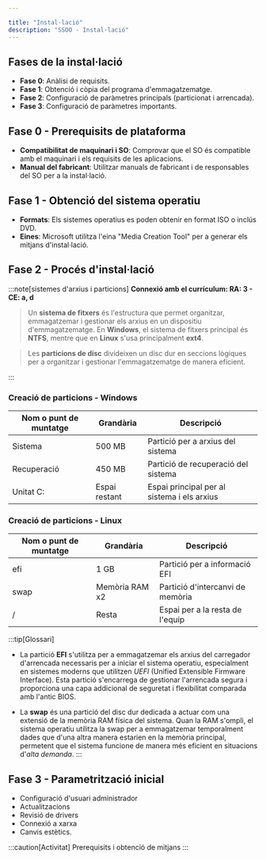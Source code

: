 ```yaml
---

title: "Instal·lació"  
description: "SSOO - Instal·lació"  
---
```


## Fases de la instal·lació

-   **Fase 0**: Anàlisi de requisits.
-   **Fase 1**: Obtenció i còpia del programa d'emmagatzematge.
-   **Fase 2**: Configuració de paràmetres principals (particionat i arrencada).
-   **Fase 3**: Configuració de paràmetres importants.

## Fase 0 - Prerequisits de plataforma

-   **Compatibilitat de maquinari i SO**: Comprovar que el SO és compatible amb el maquinari i els requisits de les aplicacions.
-   **Manual del fabricant**: Utilitzar manuals de fabricant i de responsables del SO per a la instal·lació.

## Fase 1 - Obtenció del sistema operatiu

-   **Formats**: Els sistemes operatius es poden obtenir en format ISO o inclús DVD.
-   **Eines**: Microsoft utilitza l'eina "Media Creation Tool" per a generar els mitjans d'instal·lació.

## Fase 2 - Procés d'instal·lació

:::note[sistemes d'arxius i particions]
**Connexió amb el currículum: RA: 3 - CE: a, d**

> Un **sistema de fitxers** és l'estructura que permet organitzar, emmagatzemar i gestionar els arxius en un dispositiu d'emmagatzematge. En **Windows**, el sistema de fitxers principal és **NTFS**, mentre que en **Linux** s'usa principalment **ext4**.

> Les **particions de disc** divideixen un disc dur en seccions lògiques per a organitzar i gestionar l'emmagatzematge de manera eficient.

:::

### Creació de particions - Windows

| Nom o punt de muntatge | Grandària        | Descripció                                 |
| ----------------------- | --------------- | ------------------------------------------- |
| Sistema                 | 500 MB          | Partició per a arxius del sistema          |
| Recuperació             | 450 MB          | Partició de recuperació del sistema        |
| Unitat C:               | Espai restant | Espai principal per al sistema i els arxius |

### Creació de particions - Linux

| Nom o punt de muntatge | Grandària        | Descripció                                 |
| ----------------------- | --------------- | ------------------------------------------- |
| efi                     | 1 GB            | Partició per a informació EFI              |
| swap                    | Memòria RAM x2  | Partició d'intercanvi de memòria           |
| /                       | Resta           | Espai per a la resta de l'equip            |

:::tip[Glossari]

-   La partició **EFI** s'utilitza per a emmagatzemar els arxius del carregador d'arrencada necessaris per a iniciar el sistema operatiu, especialment en sistemes moderns que utilitzen _UEFI_ (Unified Extensible Firmware Interface). Esta partició s'encarrega de gestionar l'arrencada segura i proporciona una capa addicional de seguretat i flexibilitat comparada amb l'antic BIOS.

-   La **swap** és una partició del disc dur dedicada a actuar com una extensió de la memòria RAM física del sistema. Quan la RAM s'ompli, el sistema operatiu utilitza la swap per a emmagatzemar temporalment dades que d'una altra manera estarien en la memòria principal, permetent que el sistema funcione de manera més eficient en situacions d'_alta demanda_.
:::

## Fase 3 - Parametrització inicial

-   Configuració d'usuari administrador
-   Actualitzacions
-   Revisió de drivers
-   Connexió a xarxa
-   Canvis estètics.

:::caution[Activitat]
Prerequisits i obtenció de mitjans
:::
